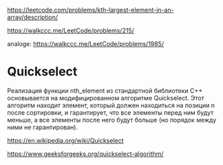 https://leetcode.com/problems/kth-largest-element-in-an-array/description/

https://walkccc.me/LeetCode/problems/215/

analoge: https://walkccc.me/LeetCode/problems/1985/

# Quickselect

Реализация функции nth_element из стандартной библиотеки C++ основывается на модифицированном алгоритме Quickselect. Этот алгоритм находит элемент, который должен находиться на позиции n после сортировки, и гарантирует, что все элементы перед ним будут меньше, а все элементы после него будут больше (но порядок между ними не гарантирован).

https://en.wikipedia.org/wiki/Quickselect

https://www.geeksforgeeks.org/quickselect-algorithm/


